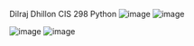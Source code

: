 Dilraj Dhillon CIS 298 Python
![image](https://github.com/user-attachments/assets/1c930f95-d549-4ba6-8f0e-26ebdb562829)
![image](https://github.com/user-attachments/assets/ef7743f3-be0d-407f-950e-f3a4421a131e)

![image](https://github.com/user-attachments/assets/dc44317e-dafa-4f74-a40c-cb56a3fc89a0)
![image](https://github.com/user-attachments/assets/b96a910f-511e-4ae9-89d2-7d8bc6443869)
